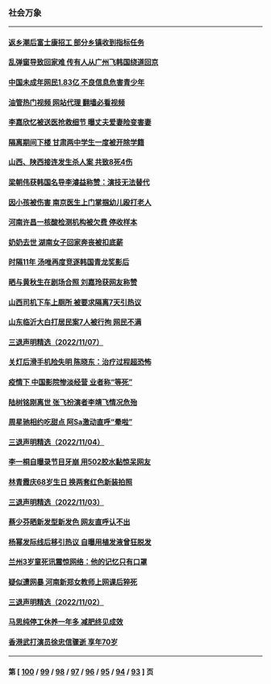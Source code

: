 ### 社会万象
---
#### [返乡潮后富士康招工 部分乡镇收到指标任务](../../pages/ncid282/n13863270.md?11110445) 
#### [乱弹窗导致回家难 传有人从广州飞韩国绕道回京](../../pages/ncid282/n13863269.md?11110445) 
#### [中国未成年网民1.83亿 不良信息危害青少年](../../pages/ncid282/n13863329.md?11110445) 
#### [油管热门视频 网站代理 翻墙必看视频](http://150.230.27.170:81/youtube.html?11110445)
#### [李嘉欣忆被送医抢救细节 曝丈夫爱妻险变害妻](../../pages/ncid282/n13862973.md?11110445) 
#### [隔离期间下楼 甘肃两中学生一度被开除学籍](../../pages/ncid282/n13863161.md?11110445) 
#### [山西、陕西接连发生杀人案 共致8死4伤](../../pages/ncid282/n13863034.md?11110445) 
#### [梁朝伟获韩国名导李濬益称赞：演技无法替代](../../pages/ncid282/n13862853.md?11110445) 
#### [因小孩被伤害 南京医生上门掌掴幼儿殴打老人](../../pages/ncid282/n13862582.md?11110445) 
#### [河南许昌一核酸检测机构被欠费 停收样本](../../pages/ncid282/n13862337.md?11110445) 
#### [奶奶去世 湖南女子回家奔丧被扣底薪](../../pages/ncid282/n13862256.md?11110445) 
#### [时隔11年 汤唯再度竞逐韩国青龙奖影后](../../pages/ncid282/n13862126.md?11110445) 
#### [晒与黄秋生在剧场合照 刘嘉玲获网友称赞](../../pages/ncid282/n13862092.md?11110445) 
#### [山西司机下车上厕所 被要求隔离7天引热议](../../pages/ncid282/n13861782.md?11110445) 
#### [山东临沂大白打居民案7人被行拘 网民不满](../../pages/ncid282/n13861521.md?11110445) 
#### [三退声明精选（2022/11/07）](../../pages/ncid282/n13861539.md?11110445) 
#### [关灯后滑手机险失明 陈晓东：治疗过程超恐怖](../../pages/ncid282/n13861332.md?11110445) 
#### [疫情下 中国影院惨淡经营 业者称“等死”](../../pages/ncid282/n13861048.md?11110445) 
#### [陆树铭刚离世 张飞扮演者李靖飞情况危殆](../../pages/ncid282/n13860682.md?11110445) 
#### [周星驰相约吃甜点 阿Sa激动直呼“晕啦”](../../pages/ncid282/n13860622.md?11110445) 
#### [三退声明精选（2022/11/04）](../../pages/ncid282/n13860006.md?11110445) 
#### [李一桐自曝录节目牙崩 用502胶水黏惊呆网友](../../pages/ncid282/n13859793.md?11110445) 
#### [林青霞庆68岁生日 换两套红色新装拍照](../../pages/ncid282/n13859726.md?11110445) 
#### [三退声明精选（2022/11/03）](../../pages/ncid282/n13859239.md?11110445) 
#### [蔡少芬晒新发型新发色 网友直呼认不出](../../pages/ncid282/n13859086.md?11110445) 
#### [杨幂发际线后移引热议 自曝用植发液曾狂脱发](../../pages/ncid282/n13859024.md?11110445) 
#### [兰州3岁童死讯震惊网络：他的记忆只有口罩](../../pages/ncid282/n13858905.md?11110445) 
#### [疑似遭网暴 河南新郑女教师上网课后猝死](../../pages/ncid282/n13858283.md?11110445) 
#### [三退声明精选（2022/11/02）](../../pages/ncid282/n13858389.md?11110445) 
#### [马思纯停工休养一年多 减肥终见成效](../../pages/ncid282/n13858229.md?11110445) 
#### [香港武打演员徐忠信骤逝 享年70岁](../../pages/ncid282/n13858141.md?11110445) 

---
#### 第 [ [100](./100.md?11110445) / [99](./99.md?11110445) / [98](./98.md?11110445) / [97](./97.md?11110445) / [96](./96.md?11110445) / [95](./95.md?11110445) / [94](./94.md?11110445) / [93](./93.md?11110445) ] 页
